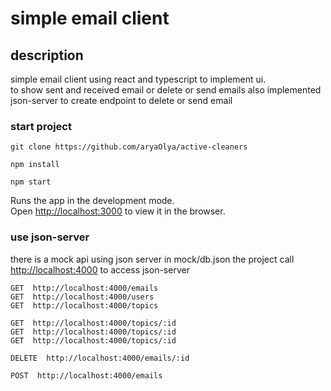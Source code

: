 # simple email client

## description

simple email client using react and typescript to implement ui.\
to show sent and received email or delete or send emails
also implemented json-server to create endpoint to delete or send email

### start project

`git clone https://github.com/aryaOlya/active-cleaners`

`npm install`

`npm start`

Runs the app in the development mode.\
Open [http://localhost:3000](http://localhost:3000) to view it in the browser.

### use json-server

there is a mock api using json server in mock/db.json
the project call [http://localhost:4000](http://localhost:3000) to access json-server

`GET  http://localhost:4000/emails`
\
`GET  http://localhost:4000/users`
\
`GET  http://localhost:4000/topics`

`GET  http://localhost:4000/topics/:id`
\
`GET  http://localhost:4000/topics/:id`
\
`GET  http://localhost:4000/topics/:id`

`DELETE  http://localhost:4000/emails/:id`

`POST  http://localhost:4000/emails`

